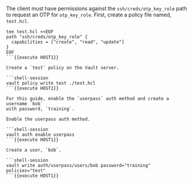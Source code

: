 The client must have permissions against the `ssh/creds/otp_key_role` path to
request an OTP for `otp_key_role`. First, create a policy file named,
`test.hcl`.

```shell-session
tee test.hcl <<EOF
path "ssh/creds/otp_key_role" {
  capabilities = ["create", "read", "update"]
}
EOF
```{{execute HOST1}}

Create a `test` policy on the Vault server.

```shell-session
vault policy write test ./test.hcl
```{{execute HOST1}}

For this guide, enable the `userpass` auth method and create a username `bob`
with password, `training`.

Enable the userpass auth method.

```shell-session
vault auth enable userpass
```{{execute HOST1}}

Create a user, `bob`.

```shell-session
vault write auth/userpass/users/bob password="training" policies="test"
```{{execute HOST1}}
